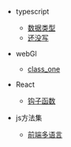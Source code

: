 - typescript
  - [数据类型](typescript/dataType.md "数据类型")
  - [还没写](prototype.md "还没写")

- webGl
  - [class_one](webGL/class1.md "class_one")

- React
  - [钩子函数](react/hooks.md "钩子函数")

- js方法集
  - [前端多语言](some-function/language.md "前端多语言")